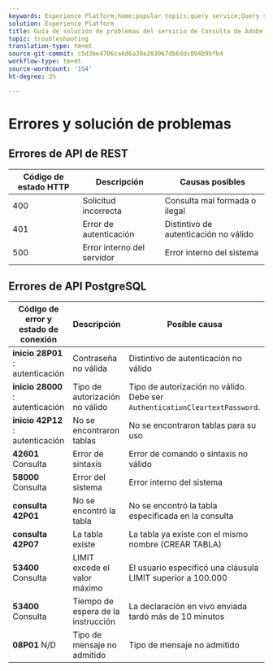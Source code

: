 ```yaml
---
keywords: Experience Platform;home;popular topics;query service;Query service;troubleshooting guide;faq;troubleshooting;
solution: Experience Platform
title: Guía de solución de problemas del servicio de Consulta de Adobe Experience Platform
topic: troubleshooting
translation-type: tm+mt
source-git-commit: c5d3be4706ca6d6a30e203067db6ddc894b9bfb4
workflow-type: tm+mt
source-wordcount: '154'
ht-degree: 3%

---
```



# Errores y solución de problemas

## Errores de API de REST

| Código de estado HTTP | Descripción | Causas posibles |
| ---------------- | ----------- | --------------- |
| 400 | Solicitud incorrecta | Consulta mal formada o ilegal |
| 401 | Error de autenticación | Distintivo de autenticación no válido |
| 500 | Error interno del servidor | Error interno del sistema |

## Errores de API PostgreSQL

| Código de error y estado de conexión | Descripción | Posible causa |
| ------------------------------- | ----------- | -------------- |
| **inicio 28P01** : autenticación | Contraseña no válida | Distintivo de autenticación no válido |
| **inicio 28000** : autenticación | Tipo de autorización no válido | Tipo de autorización no válido. Debe ser `AuthenticationCleartextPassword`. |
| **inicio 42P12** : autenticación | No se encontraron tablas | No se encontraron tablas para su uso |
| **42601** Consulta | Error de sintaxis | Error de comando o sintaxis no válido |
| **58000** Consulta | Error del sistema | Error interno del sistema |
| **consulta 42P01** | No se encontró la tabla | No se encontró la tabla especificada en la consulta |
| **consulta 42P07** | La tabla existe | La tabla ya existe con el mismo nombre (CREAR TABLA) |
| **53400** Consulta | LIMIT excede el valor máximo | El usuario especificó una cláusula LIMIT superior a 100.000 |
| **53400** Consulta | Tiempo de espera de la instrucción | La declaración en vivo enviada tardó más de 10 minutos |
| **08P01** N/D | Tipo de mensaje no admitido | Tipo de mensaje no admitido |
